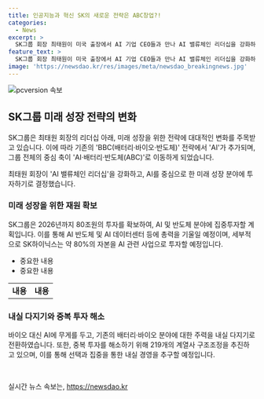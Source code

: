 ```yaml
---
title: 인공지능과 혁신 SK의 새로운 전략은 ABC창업?!
categories:
  - News
excerpt: >
  SK그룹 회장 최태원이 미국 출장에서 AI 기업 CEO들과 만나 AI 밸류체인 리더십을 강화하기로 결정했다. SK는 2026년까지 80조를 확보해 AI와 반도체에 집중 투자할 계획이며, 바이오 대신 AI를 중심으로 사업 확장할 것이다. 미래 성장을 위해 AI 기술에 집중하고, 산업 경쟁에서 주도권을 차지할 것으로 전망된다. AI와 반도체 분야에 투자하며 AI 데이터센터와 개인형 AI 비서 등을 육성할 예정이다. 또한, 기존의 배터리·바이오 분야는 내실 다지기를 통해 속도 조절과 경쟁력 강화를 추구할 예정이다. SK그룹은 미래를 위한 전략적 변화를 통해 AI 주도의 사업 확장을 추진할 계획이다.
feature_text: >
  SK그룹 회장 최태원이 미국 출장에서 AI 기업 CEO들과 만나 AI 밸류체인 리더십을 강화하기로 결정했다. SK는 2026년까지 80조를 확보해 AI와 반도체에 집중 투자할 계획이며, 바이오 대신 AI를 중심으로 사업 확장할 것이다. 미래 성장을 위해 AI 기술에 집중하고, 산업 경쟁에서 주도권을 차지할 것으로 전망된다. AI와 반도체 분야에 투자하며 AI 데이터센터와 개인형 AI 비서 등을 육성할 예정이다. 또한, 기존의 배터리·바이오 분야는 내실 다지기를 통해 속도 조절과 경쟁력 강화를 추구할 예정이다. SK그룹은 미래를 위한 전략적 변화를 통해 AI 주도의 사업 확장을 추진할 계획이다.
image: 'https://newsdao.kr/res/images/meta/newsdao_breakingnews.jpg'
---
```


<p><img src="https://newsdao.kr/res/images/meta/newsdao_breakingnews.jpg" alt="pcversion 속보" /></p>

<h2 data-ke-size="size26">SK그룹 미래 성장 전략의 변화</h2>

<p>SK그룹은 최태원 회장의 리더십 아래, 미래 성장을 위한 전략에 대대적인 변화를 주목받고 있습니다. 이에 따라 기존의 'BBC(배터리·바이오·반도체)' 전략에서 'AI'가 추가되며, 그룹 전체의 중심 축이 'AI·배터리·반도체(ABC)'로 이동하게 되었습니다.</p>

<p data-ke-size="size16"> 최태원 회장이 'AI 밸류체인 리더십'을 강화하고, AI를 중심으로 한 미래 성장 분야에 투자하기로 결정했습니다. </p>

<h3 data-ke-size="size21">미래 성장을 위한 재원 확보</h3>

<p>SK그룹은 2026년까지 80조원의 투자를 확보하여, AI 및 반도체 분야에 집중투자할 계획입니다. 이를 통해 AI 반도체 및 AI 데이터센터 등에 총력을 기울일 예정이며, 세부적으로 SK하이닉스는 약 80%의 자본을 AI 관련 사업으로 투자할 예정입니다.</p>

<ul>
  <li>중요한 내용</li>
  <li>중요한 내용</li>
</ul>

<table>
  <tr>
    <td style="text-align: center; height: 17px;"><b>내용</b></td>
    <td style="text-align: center; height: 17px;"><b>내용</b></td>
  </tr>
</table>

<h3 data-ke-size="size21">내실 다지기와 중복 투자 해소</h3>

<p>바이오 대신 AI에 무게를 두고, 기존의 배터리·바이오 분야에 대한 주력을 내실 다지기로 전환하였습니다. 또한, 중복 투자를 해소하기 위해 219개의 계열사 구조조정을 추진하고 있으며, 이를 통해 선택과 집중을 통한 내실 경영을 추구할 예정입니다.</p>

<p data-ke-size="size16">&nbsp;</p>
실시간 뉴스 속보는, <a href="https://newsdao.kr" rel="dofollow">https://newsdao.kr</a>



